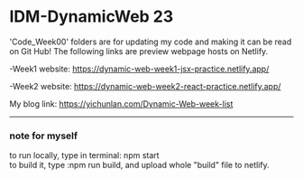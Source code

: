 # IDM-DynamicWeb 23

'Code_Week00' folders are for updating my code and making it can be read on Git Hub! 
The following links are preview webpage hosts on Netlify.

-Week1 website:
https://dynamic-web-week1-jsx-practice.netlify.app/

-Week2 website:
https://dynamic-web-week2-react-practice.netlify.app/

My blog link: https://yichunlan.com/Dynamic-Web-week-list
<hr>

 ### **note for myself**
 
 to run locally, type in terminal: npm start  <br>
 to build it, type :npm run build, and upload whole "build" file to netlify.

 
 
